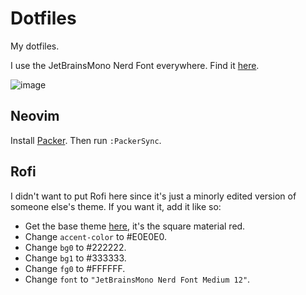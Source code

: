 # Dotfiles

My dotfiles.

I use the JetBrainsMono Nerd Font everywhere. Find it [here](https://www.nerdfonts.com/font-downloads).

![image](https://github.com/user-attachments/assets/4d4d341e-82aa-474b-b070-b21fa8c33b66)

## Neovim
Install [Packer](https://github.com/wbthomason/packer.nvim).
Then run `:PackerSync`.

## Rofi
I didn't want to put Rofi here since it's just a minorly edited version of
someone else's theme.
If you want it, add it like so:
- Get the base theme [here](https://github.com/newmanls/rofi-themes-collection),
it's the square material red.
- Change `accent-color` to #E0E0E0.
- Change `bg0` to #222222.
- Change `bg1` to #333333.
- Change `fg0` to #FFFFFF.
- Change `font` to `"JetBrainsMono Nerd Font Medium 12"`.
